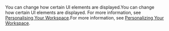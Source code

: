 <span data-ttu-id="fe3ee-101">You can change how certain UI elements are displayed.</span><span class="sxs-lookup"><span data-stu-id="fe3ee-101">You can change how certain UI elements are displayed.</span></span> <span data-ttu-id="fe3ee-102">For more information, see [Personalising Your Workspace](../ui-personalization-user.md).</span><span class="sxs-lookup"><span data-stu-id="fe3ee-102">For more information, see [Personalizing Your Workspace](../ui-personalization-user.md).</span></span>
